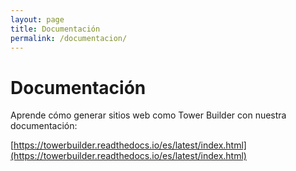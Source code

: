 ```yaml
---
layout: page
title: Documentación
permalink: /documentacion/
---
```


# Documentación

Aprende cómo generar sitios web como Tower Builder con nuestra documentación:

[https://towerbuilder.readthedocs.io/es/latest/index.html](https://towerbuilder.readthedocs.io/es/latest/index.html)
